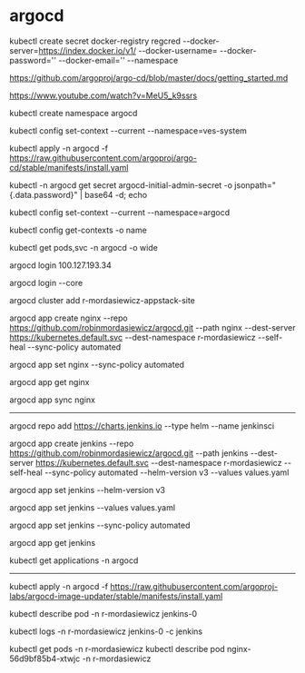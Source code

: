 # argocd

kubectl create secret docker-registry regcred --docker-server=https://index.docker.io/v1/ --docker-username=<username> --docker-password='<password>' --docker-email='<email>' --namespace <namespace>

https://github.com/argoproj/argo-cd/blob/master/docs/getting_started.md

https://www.youtube.com/watch?v=MeU5_k9ssrs

kubectl create namespace argocd

kubectl config set-context --current --namespace=ves-system

kubectl apply -n argocd -f https://raw.githubusercontent.com/argoproj/argo-cd/stable/manifests/install.yaml

kubectl -n argocd get secret argocd-initial-admin-secret -o jsonpath="{.data.password}" | base64 -d; echo

kubectl config set-context --current --namespace=argocd

kubectl config get-contexts -o name

kubectl get pods,svc -n argocd -o wide

argocd login 100.127.193.34

argocd login --core

argocd cluster add r-mordasiewicz-appstack-site

argocd app create nginx --repo https://github.com/robinmordasiewicz/argocd.git --path nginx --dest-server https://kubernetes.default.svc --dest-namespace r-mordasiewicz --self-heal --sync-policy automated

argocd app set nginx --sync-policy automated

argocd app get nginx

argocd app sync nginx

-------

argocd repo add https://charts.jenkins.io --type helm --name jenkinsci

argocd app create jenkins --repo https://github.com/robinmordasiewicz/argocd.git --path jenkins --dest-server https://kubernetes.default.svc --dest-namespace r-mordasiewicz --self-heal --sync-policy automated --helm-version v3 --values values.yaml 

argocd app set jenkins --helm-version v3

argocd app set jenkins --values values.yaml

argocd app set jenkins --sync-policy automated

argocd app get jenkins

kubectl get applications -n argocd


---------------------------

kubectl apply -n argocd -f https://raw.githubusercontent.com/argoproj-labs/argocd-image-updater/stable/manifests/install.yaml

kubectl describe pod -n r-mordasiewicz jenkins-0

kubectl logs -n r-mordasiewicz jenkins-0 -c jenkins

kubectl get pods -n r-mordasiewicz
kubectl describe pod nginx-56d9bf85b4-xtwjc -n r-mordasiewicz


